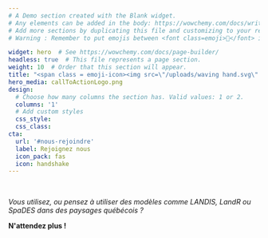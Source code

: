 ```yaml
---
# A Demo section created with the Blank widget.
# Any elements can be added in the body: https://wowchemy.com/docs/writing-markdown-latex/
# Add more sections by duplicating this file and customizing to your requirements.
# Warning : Remember to put emojis between <font class=emoji>👋</font> in order to make emojis compatible with old browsers.

widget: hero  # See https://wowchemy.com/docs/page-builder/
headless: true  # This file represents a page section.
weight: 10  # Order that this section will appear.
title: "<span class = emoji-icon><img src=\"/uploads/waving hand.svg\" /></span> Bienvue chez le LANDIS Hub Québec !"
hero_media: callToActionLogo.png
design:
  # Choose how many columns the section has. Valid values: 1 or 2.
  columns: '1'
  # Add custom styles
  css_style:
  css_class:
cta:
  url: '#nous-rejoindre'
  label: Rejoignez nous
  icon_pack: fas
  icon: handshake
---
```


<br>

*Vous utilisez, ou pensez à utiliser des modèles comme LANDIS, LandR ou SpaDES dans des paysages québécois ?*

**N'attendez plus !**